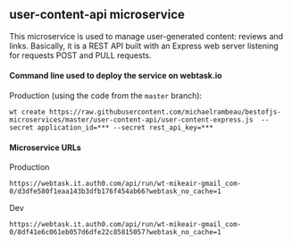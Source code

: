## user-content-api microservice

This microservice is used to manage user-generated content: reviews and links.
Basically, it is a REST API built with an Express web server listening for requests POST and PULL requests.

#### Command line used to deploy the service on webtask.io

Production (using the code from the `master` branch):

```
wt create https://raw.githubusercontent.com/michaelrambeau/bestofjs-microservices/master/user-content-api/user-content-express.js  --secret application_id=*** --secret rest_api_key=***
```

#### Microservice URLs

Production

```
https://webtask.it.auth0.com/api/run/wt-mikeair-gmail_com-0/d3dfe580f1eaa143b3dfb176f454ab66?webtask_no_cache=1
```

Dev

```
https://webtask.it.auth0.com/api/run/wt-mikeair-gmail_com-0/8df41e6c061eb057d6dfe22c85815057?webtask_no_cache=1
```
